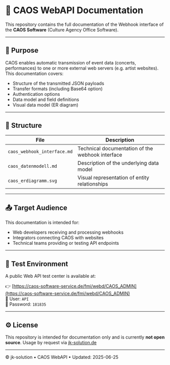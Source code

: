 # 📘 CAOS WebAPI Documentation

This repository contains the full documentation of the Webhook interface of the **CAOS Software** (Culture Agency Office Software).

---

## 🔗 Purpose

CAOS enables automatic transmission of event data (concerts, performances) to one or more external web servers (e.g. artist websites). This documentation covers:

- Structure of the transmitted JSON payloads
- Transfer formats (including Base64 option)
- Authentication options
- Data model and field definitions
- Visual data model (ER diagram)

---

## 📂 Structure

| File                          | Description                                             |
|-------------------------------|---------------------------------------------------------|
| `caos_webhook_interface.md`   | Technical documentation of the webhook interface       |
| `caos_datenmodell.md`         | Description of the underlying data model               |
| `caos_erdiagramm.svg`         | Visual representation of entity relationships          |

---

## 📤 Target Audience

This documentation is intended for:

- Web developers receiving and processing webhooks
- Integrators connecting CAOS with websites
- Technical teams providing or testing API endpoints

---

## 🧪 Test Environment

A public Web API test center is available at:

👉 [https://caos-software-service.de/fmi/webd/CAOS_ADMIN](https://caos-software-service.de/fmi/webd/CAOS_ADMIN)  
👤 User: `API`  
🔑 Password: `181835`

---

## ⚙️ License

This repository is intended for documentation only and is currently **not open source**. Usage by request via [jk-solution.de](https://www.jk-solution.de)

---

© jk-solution • CAOS WebAPI • Updated: 2025-06-25

